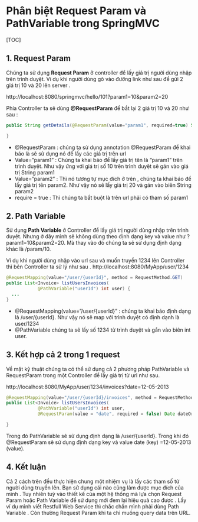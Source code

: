 # Phân biệt Request Param và PathVariable trong SpringMVC

[TOC]

## 1. Request Param 

Chúng ta sử dụng **Request Param** ở controller để lấy giá trị người dùng nhập trên trình duyệt. Ví dụ khi người dùng gõ vào đường link như sau để gửi 2 giá trị 10 và 20 lên server .

http://localhost:8080/springmvc/hello/101?param1=10&param2=20

Phía Controller ta sẽ dùng **@RequestParam** để bắt lại 2 giá trị 10 và 20 như sau :

```java
public String getDetails(@RequestParam(value="param1", required=true) String param1, @RequestParam(value="param2", required=false) String param2){

}
```

- @RequestParam : chúng ta sử dụng annotation @RequestParam để khai báo là sẽ sử dụng nó để lấy các giá trị trên url
- Value=”param1” : Chúng ta khai báo để lấy giá trị tên là “param1” trên trình duyệt. Như vậy ứng với giá trị số 10 trên trình duyệt sẽ gán vào giá trị String param1
- Value=”param2” : Thì nó tương tự mục đích ở trên , chúng ta khai báo để lấy giá trị tên param2. Như vậy nó sẽ lấy giá trị 20 và gán vào biên String param2
- require = true : Thì chúng ta bắt buột là trên url phải có tham số param1

## 2. Path Variable 

Sử dụng **Path Variable** ở Controller để lấy giá trị người dùng nhập trên trình duyệt. Nhưng ở đây mình sẽ không dùng theo định dạng key và value như ?param1=10&param2=20. Mà thay vào đó chúng ta sẽ sử dụng định dạng khác là /param/10.

Ví dụ khi người dùng nhập vào url sau và muốn truyền 1234 lên Controller thì bên Controller ta sử lý như sau . http://localhost:8080/MyApp/user/1234

```java
@RequestMapping(value="/user/{userId}", method = RequestMethod.GET)
public List<Invoice> listUsersInvoices(
            @PathVariable("userId") int user) {
  ...
}
```

- @RequestMapping(value=”/user/{userId}” : chúng ta khai báo định dạng là /user/{userId}. Như vậy nó sẽ map với trình duyệt có định dạnh là user/1234
- @PathVariable chúng ta sẽ lấy số 1234 từ trình duyệt và gắn vào biên int user.

## 3. Kết hợp cả 2 trong 1 request

Về mặt kỷ thuật chúng ta có thể sử dụng cả 2 phương pháp PathVariable và RequestParam trong một Controller để lấy giá trị từ url như sau.

http://localhost:8080/MyApp/user/1234/invoices?date=12-05-2013

```java
@RequestMapping(value="/user/{userId}/invoices", method = RequestMethod.GET)
public List<Invoice> listUsersInvoices(
            @PathVariable("userId") int user,
            @RequestParam(value = "date", required = false) Date dateOrNull) {

}
```

Trong đó PathVariable sẽ sử dụng định dạng là /user/{userId}. Trong khi đó @RequestParam sẽ sử dụng định dạng key và value date (key) =12-05-2013 (value).

## 4. Kết luận

Cả 2 cách trên đều thực hiện chung một nhiệm vụ là lấy các tham số từ người dùng truyền lên. Bạn sử dụng cái nào cũng làm được mục đích của mình . Tuy nhiên tuỳ vào thiết kế của một hệ thống mà lựa chọn Request Param hoặc Path Variable để sử dụng mới đem lại hiệu quả cao được . Lấy ví dụ mình viết Restfull Web Service thì chắc chắn mình phải dùng Path Variable . Còn thường Request Param khi ta chỉ muống query data trên URL.